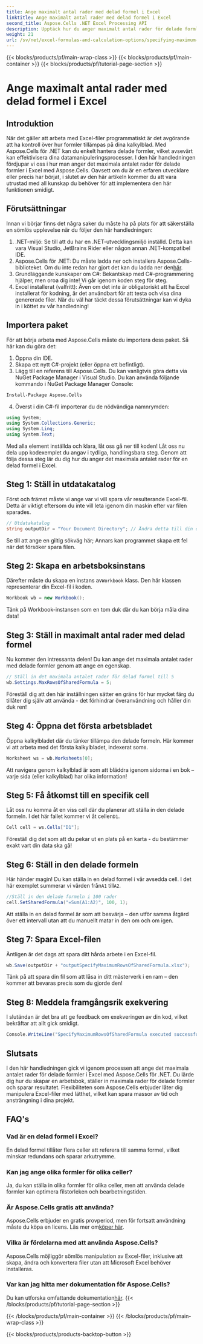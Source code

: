 ```yaml
---
title: Ange maximalt antal rader med delad formel i Excel
linktitle: Ange maximalt antal rader med delad formel i Excel
second_title: Aspose.Cells .NET Excel Processing API
description: Upptäck hur du anger maximalt antal rader för delade formler i Excel med Aspose.Cells för .NET med denna enkla, steg-för-steg handledning.
weight: 21
url: /sv/net/excel-formulas-and-calculation-options/specifying-maximum-rows-of-shared-formula/
---
```


{{< blocks/products/pf/main-wrap-class >}}
{{< blocks/products/pf/main-container >}}
{{< blocks/products/pf/tutorial-page-section >}}

# Ange maximalt antal rader med delad formel i Excel

## Introduktion
När det gäller att arbeta med Excel-filer programmatiskt är det avgörande att ha kontroll över hur formler tillämpas på dina kalkylblad. Med Aspose.Cells för .NET kan du enkelt hantera delade formler, vilket avsevärt kan effektivisera dina datamanipuleringsprocesser. I den här handledningen fördjupar vi oss i hur man anger det maximala antalet rader för delade formler i Excel med Aspose.Cells. Oavsett om du är en erfaren utvecklare eller precis har börjat, i slutet av den här artikeln kommer du att vara utrustad med all kunskap du behöver för att implementera den här funktionen smidigt.
## Förutsättningar
Innan vi börjar finns det några saker du måste ha på plats för att säkerställa en sömlös upplevelse när du följer den här handledningen:
1. .NET-miljö: Se till att du har en .NET-utvecklingsmiljö inställd. Detta kan vara Visual Studio, JetBrains Rider eller någon annan .NET-kompatibel IDE.
2.  Aspose.Cells för .NET: Du måste ladda ner och installera Aspose.Cells-biblioteket. Om du inte redan har gjort det kan du ladda ner den[här](https://releases.aspose.com/cells/net/).
3. Grundläggande kunskaper om C#: Bekantskap med C#-programmering hjälper, men oroa dig inte! Vi går igenom koden steg för steg.
4. Excel installerat (valfritt): Även om det inte är obligatoriskt att ha Excel installerat för kodning, är det användbart för att testa och visa dina genererade filer.
När du väl har täckt dessa förutsättningar kan vi dyka in i köttet av vår handledning!
## Importera paket
För att börja arbeta med Aspose.Cells måste du importera dess paket. Så här kan du göra det:
1. Öppna din IDE.
2. Skapa ett nytt C#-projekt (eller öppna ett befintligt).
3. Lägg till en referens till Aspose.Cells. Du kan vanligtvis göra detta via NuGet Package Manager i Visual Studio.
Du kan använda följande kommando i NuGet Package Manager Console:
```bash
Install-Package Aspose.Cells
```
4. Överst i din C#-fil importerar du de nödvändiga namnrymden:
```csharp
using System;
using System.Collections.Generic;
using System.Linq;
using System.Text;
```
Med alla element inställda och klara, låt oss gå ner till koden!
Låt oss nu dela upp kodexemplet du angav i tydliga, handlingsbara steg. Genom att följa dessa steg lär du dig hur du anger det maximala antalet rader för en delad formel i Excel.
## Steg 1: Ställ in utdatakatalog
Först och främst måste vi ange var vi vill spara vår resulterande Excel-fil. Detta är viktigt eftersom du inte vill leta igenom din maskin efter var filen sparades.
```csharp
// Utdatakatalog
string outputDir = "Your Document Directory"; // Ändra detta till din önskade väg
```
Se till att ange en giltig sökväg här; Annars kan programmet skapa ett fel när det försöker spara filen.
## Steg 2: Skapa en arbetsboksinstans
 Därefter måste du skapa en instans av`Workbook` klass. Den här klassen representerar din Excel-fil i koden.
```csharp
Workbook wb = new Workbook();
```
Tänk på Workbook-instansen som en tom duk där du kan börja måla dina data!
## Steg 3: Ställ in maximalt antal rader med delad formel
Nu kommer den intressanta delen! Du kan ange det maximala antalet rader med delade formler genom att ange en egenskap.
```csharp
// Ställ in det maximala antalet rader för delad formel till 5
wb.Settings.MaxRowsOfSharedFormula = 5;
```
Föreställ dig att den här inställningen sätter en gräns för hur mycket färg du tillåter dig själv att använda - det förhindrar överanvändning och håller din duk ren!
## Steg 4: Öppna det första arbetsbladet
 Öppna kalkylbladet där du tänker tillämpa den delade formeln. Här kommer vi att arbeta med det första kalkylbladet, indexerat som`0`.
```csharp
Worksheet ws = wb.Worksheets[0];
```
Att navigera genom kalkylblad är som att bläddra igenom sidorna i en bok – varje sida (eller kalkylblad) har olika information!
## Steg 5: Få åtkomst till en specifik cell
 Låt oss nu komma åt en viss cell där du planerar att ställa in den delade formeln. I det här fallet kommer vi åt cellen`D1`.
```csharp
Cell cell = ws.Cells["D1"];
```
Föreställ dig det som att du pekar ut en plats på en karta - du bestämmer exakt vart din data ska gå!
## Steg 6: Ställ in den delade formeln
 Här händer magin! Du kan ställa in en delad formel i vår avsedda cell. I det här exemplet summerar vi värden från`A1` till`A2`.
```csharp
//Ställ in den delade formeln i 100 rader
cell.SetSharedFormula("=Sum(A1:A2)", 100, 1);
```
Att ställa in en delad formel är som att besvärja – den utför samma åtgärd över ett intervall utan att du manuellt matar in den om och om igen.
## Steg 7: Spara Excel-filen
Äntligen är det dags att spara ditt hårda arbete i en Excel-fil.
```csharp
wb.Save(outputDir + "outputSpecifyMaximumRowsOfSharedFormula.xlsx");
```
Tänk på att spara din fil som att låsa in ditt mästerverk i en ram – den kommer att bevaras precis som du gjorde den!
## Steg 8: Meddela framgångsrik exekvering
I slutändan är det bra att ge feedback om exekveringen av din kod, vilket bekräftar att allt gick smidigt.
```csharp
Console.WriteLine("SpecifyMaximumRowsOfSharedFormula executed successfully.");
```
## Slutsats
I den här handledningen gick vi igenom processen att ange det maximala antalet rader för delade formler i Excel med Aspose.Cells för .NET. Du lärde dig hur du skapar en arbetsbok, ställer in maximala rader för delade formler och sparar resultatet. Flexibiliteten som Aspose.Cells erbjuder låter dig manipulera Excel-filer med lätthet, vilket kan spara massor av tid och ansträngning i dina projekt.
## FAQ's
### Vad är en delad formel i Excel?
En delad formel tillåter flera celler att referera till samma formel, vilket minskar redundans och sparar arkutrymme.
### Kan jag ange olika formler för olika celler?
Ja, du kan ställa in olika formler för olika celler, men att använda delade formler kan optimera filstorleken och bearbetningstiden.
### Är Aspose.Cells gratis att använda?
 Aspose.Cells erbjuder en gratis provperiod, men för fortsatt användning måste du köpa en licens. Läs mer om[köper här](https://purchase.aspose.com/buy).
### Vilka är fördelarna med att använda Aspose.Cells?
Aspose.Cells möjliggör sömlös manipulation av Excel-filer, inklusive att skapa, ändra och konvertera filer utan att Microsoft Excel behöver installeras.
### Var kan jag hitta mer dokumentation för Aspose.Cells?
 Du kan utforska omfattande dokumentation[här](https://reference.aspose.com/cells/net/).
{{< /blocks/products/pf/tutorial-page-section >}}

{{< /blocks/products/pf/main-container >}}
{{< /blocks/products/pf/main-wrap-class >}}

{{< blocks/products/products-backtop-button >}}
